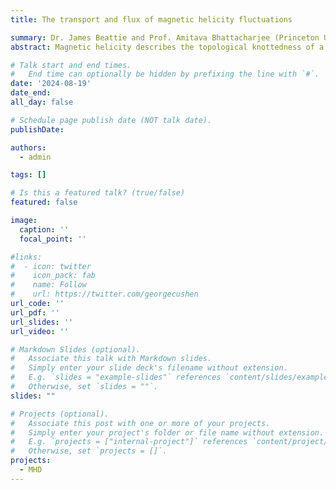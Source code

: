 ```yaml
---
title: The transport and flux of magnetic helicity fluctuations

summary: Dr. James Beattie and Prof. Amitava Bhattacharjee (Princeton University)
abstract: Magnetic helicity describes the topological knottedness of a magnetic field, and in ideal magnetohydrodynamics, it is an invariant. It plays an important role in large-scale dynamos, and the decay of primordial magnetic fields in the early Universe, due in part to net-helicity being associated with symmetry breaking, and the helicity directly changing the decay timescale. Recent works have shown that not only is magnetic helicity an invariant, but so is the magnetic helicity correlation function, making it an even more robust invariant than previously thought. In this project we will explore the nature of the magnetic helicity flux in MHD turbulence through the use of helicity flux transfer functions. We will derive the transfer functions from the helicity evolution equation, and apply them to high resolution MHD turbulence simulation, unravelling what mechanisms give rise to the well-known inverse helicity cascade, and in turn better understanding the role of MHD turbulence in transporting helicity where it can be utilised by large-scale dynamos.

# Talk start and end times.
#   End time can optionally be hidden by prefixing the line with `#`.
date: '2024-08-19'
date_end: 
all_day: false

# Schedule page publish date (NOT talk date).
publishDate: 

authors:
  - admin

tags: []

# Is this a featured talk? (true/false)
featured: false

image:
  caption: ''
  focal_point: ''

#links:
#  - icon: twitter
#    icon_pack: fab
#    name: Follow
#    url: https://twitter.com/georgecushen
url_code: ''
url_pdf: ''
url_slides: ''
url_video: ''

# Markdown Slides (optional).
#   Associate this talk with Markdown slides.
#   Simply enter your slide deck's filename without extension.
#   E.g. `slides = "example-slides"` references `content/slides/example-slides.md`.
#   Otherwise, set `slides = ""`.
slides: ""

# Projects (optional).
#   Associate this post with one or more of your projects.
#   Simply enter your project's folder or file name without extension.
#   E.g. `projects = ["internal-project"]` references `content/project/deep-learning/index.md`.
#   Otherwise, set `projects = []`.
projects:
  - MHD
---
```

